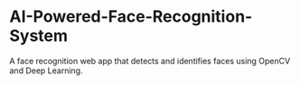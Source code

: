 # AI-Powered-Face-Recognition-System
A face recognition web app that detects and identifies faces using OpenCV and Deep Learning.

